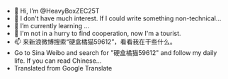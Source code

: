 - 👋 Hi, I’m @HeavyBoxZEC25T
- 👀 I don't have much interest. If I could write something non-technical...
- 🌱 I’m currently learning ...
- 💞️ I'm not in a hurry to find cooperation, now I'm a tourist.
- 📫 来新浪微博搜索“硬盒橘猫59612”，看看我在干些什么。
- Go to Sina Weibo and search for "硬盒橘猫59612" and follow my daily life. If you can read Chinese...
- Translated from Google Translate

<!---
HeavyBoxZEC25T/HeavyBoxZEC25T is a ✨ special ✨ repository because its `README.md` (this file) appears on your GitHub profile.
You can click the Preview link to take a look at your changes.
--->
